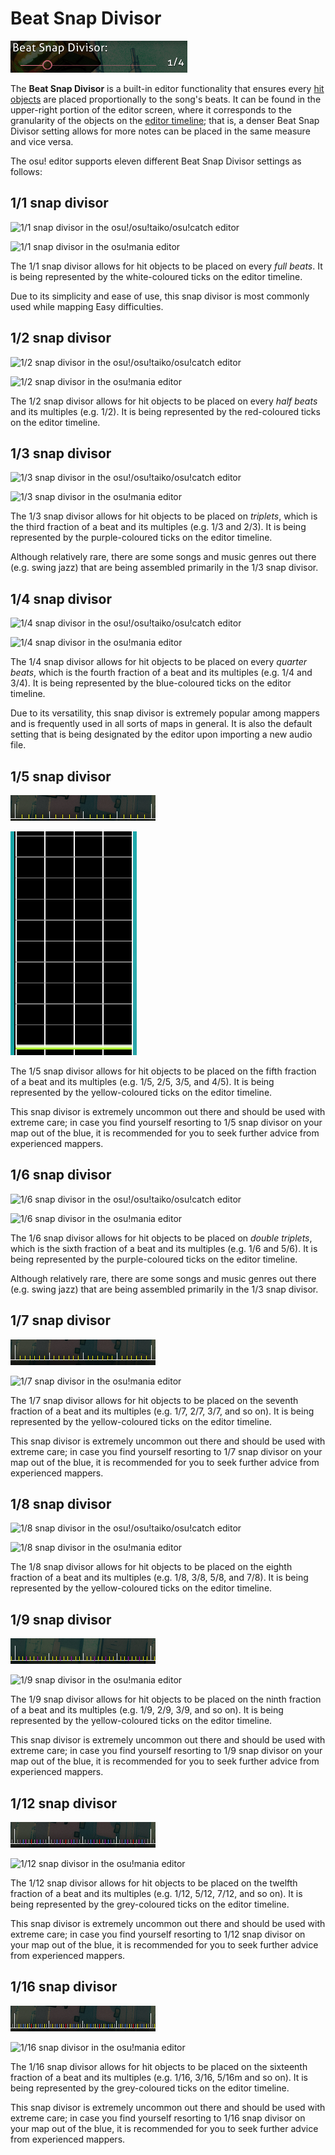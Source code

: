 # Beat Snap Divisor

![Beat Snap Divisor in the editor](img/beat_snap_divisor.png)

The **Beat Snap Divisor** is a built-in editor functionality that ensures every [hit objects](/wiki/Hit_Object) are placed proportionally to the song's beats. It can be found in the upper-right portion of the editor screen, where it corresponds to the granularity of the objects on the [editor timeline](/wiki/Beatmap_Editor/Timelines); that is, a denser Beat Snap Divisor setting allows for more notes can be placed in the same measure and vice versa. 

The osu! editor supports eleven different Beat Snap Divisor settings as follows:

## 1/1 snap divisor

![1/1 snap divisor in the osu!/osu!taiko/osu!catch editor](/wiki/shared/BSD_1_1b.jpg "1/1 snap divisor in the osu!/osu!taiko/osu!catch editor")

![1/1 snap divisor in the osu!mania editor](/wiki/shared/1_1_m.jpg "1/1 snap divisor in the osu!mania editor")

The 1/1 snap divisor allows for hit objects to be placed on every *full beats*. It is being represented by the white-coloured ticks on the editor timeline.

Due to its simplicity and ease of use, this snap divisor is most commonly used while mapping Easy difficulties.

## 1/2 snap divisor

![1/2 snap divisor in the osu!/osu!taiko/osu!catch editor](/wiki/shared/BSD_1_2.jpg "1/2 snap divisor in the osu!/osu!taiko/osu!catch editor")

![1/2 snap divisor in the osu!mania editor](/wiki/shared/1_2_m.jpg "1/2 snap divisor in the osu!mania editor")

The 1/2 snap divisor allows for hit objects to be placed on every *half beats* and its multiples (e.g. 1/2). It is being represented by the red-coloured ticks on the editor timeline.

## 1/3 snap divisor

![1/3 snap divisor in the osu!/osu!taiko/osu!catch editor](/wiki/shared/BSD_1_3.jpg "1/3 snap divisor in the osu!/osu!taiko/osu!catch editor")

![1/3 snap divisor in the osu!mania editor](/wiki/shared/1_3_m.jpg "1/3 snap divisor in the osu!mania editor")

The 1/3 snap divisor allows for hit objects to be placed on *triplets*, which is the third fraction of a beat and its multiples (e.g. 1/3 and 2/3). It is being represented by the purple-coloured ticks on the editor timeline.

Although relatively rare, there are some songs and music genres out there (e.g. swing jazz) that are being assembled primarily in the 1/3 snap divisor.

## 1/4 snap divisor

![1/4 snap divisor in the osu!/osu!taiko/osu!catch editor](/wiki/shared/BSD_1_4.jpg "1/4 snap divisor in the osu!/osu!taiko/osu!catch editor")

![1/4 snap divisor in the osu!mania editor](/wiki/shared/1_4_m.jpg "1/4 snap divisor in the osu!mania editor")

The 1/4 snap divisor allows for hit objects to be placed on every *quarter beats*, which is the fourth fraction of a beat and its multiples (e.g. 1/4 and 3/4). It is being represented by the blue-coloured ticks on the editor timeline.

Due to its versatility, this snap divisor is extremely popular among mappers and is frequently used in all sorts of maps in general. It is also the default setting that is being designated by the editor upon importing a new audio file.

## 1/5 snap divisor

![1/5 snap divisor in the osu!/osu!taiko/osu!catch editor](img/1_5_snap_divisor.png "1/5 snap divisor in the osu!/osu!taiko/osu!catch editor")

![1/5 snap divisor in the osu!mania editor](img/1_5_snap_divisor_m.png "1/5 snap divisor in the osu!mania editor")

The 1/5 snap divisor allows for hit objects to be placed on the fifth fraction of a beat and its multiples (e.g. 1/5, 2/5, 3/5, and 4/5). It is being represented by the yellow-coloured ticks on the editor timeline.

This snap divisor is extremely uncommon out there and should be used with extreme care; in case you find yourself resorting to 1/5 snap divisor on your map out of the blue, it is recommended for you to seek further advice from experienced mappers.

## 1/6 snap divisor

![1/6 snap divisor in the osu!/osu!taiko/osu!catch editor](/wiki/shared/BSD_1_6.jpg "1/6 snap divisor in the osu!/osu!taiko/osu!catch editor")

![1/6 snap divisor in the osu!mania editor](/wiki/shared/1_6_m.jpg "1/6 snap divisor in the osu!mania editor")

The 1/6 snap divisor allows for hit objects to be placed on *double triplets*, which is the sixth fraction of a beat and its multiples (e.g. 1/6 and 5/6). It is being represented by the purple-coloured ticks on the editor timeline.

Although relatively rare, there are some songs and music genres out there (e.g. swing jazz) that are being assembled primarily in the 1/3 snap divisor.

## 1/7 snap divisor

![1/7 snap divisor in the osu!/osu!taiko/osu!catch editor](img/1_7_snap_divisor.png "1/7 snap divisor in the osu!/osu!taiko/osu!catch editor")

![1/7 snap divisor in the osu!mania editor](/wiki/shared/1_7_m.jpg "1/7 snap divisor in the osu!mania editor")

The 1/7 snap divisor allows for hit objects to be placed on the seventh fraction of a beat and its multiples (e.g. 1/7, 2/7, 3/7, and so on). It is being represented by the yellow-coloured ticks on the editor timeline.

This snap divisor is extremely uncommon out there and should be used with extreme care; in case you find yourself resorting to 1/7 snap divisor on your map out of the blue, it is recommended for you to seek further advice from experienced mappers.

## 1/8 snap divisor

![1/8 snap divisor in the osu!/osu!taiko/osu!catch editor](/wiki/shared/BSD_1_8.jpg "1/8 snap divisor in the osu!/osu!taiko/osu!catch editor")

![1/8 snap divisor in the osu!mania editor](/wiki/shared/1_8_m.jpg "1/8 snap divisor in the osu!mania editor")

The 1/8 snap divisor allows for hit objects to be placed on the eighth fraction of a beat and its multiples (e.g. 1/8, 3/8, 5/8, and 7/8). It is being represented by the yellow-coloured ticks on the editor timeline.

## 1/9 snap divisor

![1/9 snap divisor in the osu!/osu!taiko/osu!catch editor](img/1_9_snap_divisor.png "1/9 snap divisor in the osu!/osu!taiko/osu!catch editor")

![1/9 snap divisor in the osu!mania editor](/wiki/shared/1_9_m.jpg "1/9 snap divisor in the osu!mania editor")

The 1/9 snap divisor allows for hit objects to be placed on the ninth fraction of a beat and its multiples (e.g. 1/9, 2/9, 3/9, and so on). It is being represented by the yellow-coloured ticks on the editor timeline.

This snap divisor is extremely uncommon out there and should be used with extreme care; in case you find yourself resorting to 1/9 snap divisor on your map out of the blue, it is recommended for you to seek further advice from experienced mappers.

## 1/12 snap divisor

![1/12 snap divisor in the osu!/osu!taiko/osu!catch editor](img/1_12_snap_divisor.png "1/12 snap divisor in the osu!/osu!taiko/osu!catch editor")

![1/12 snap divisor in the osu!mania editor](/wiki/shared/1_12_m.jpg "1/12 snap divisor in the osu!mania editor")

The 1/12 snap divisor allows for hit objects to be placed on the twelfth fraction of a beat and its multiples (e.g. 1/12, 5/12, 7/12, and so on). It is being represented by the grey-coloured ticks on the editor timeline.

This snap divisor is extremely uncommon out there and should be used with extreme care; in case you find yourself resorting to 1/12 snap divisor on your map out of the blue, it is recommended for you to seek further advice from experienced mappers.

## 1/16 snap divisor

![1/16 snap divisor in the osu!/osu!taiko/osu!catch editor](img/1_16_snap_divisor.png "1/16 snap divisor in the osu!/osu!taiko/osu!catch editor")

![1/16 snap divisor in the osu!mania editor](/wiki/shared/1_16_m.jpg "1/16 snap divisor in the osu!mania editor")

The 1/16 snap divisor allows for hit objects to be placed on the sixteenth fraction of a beat and its multiples (e.g. 1/16, 3/16, 5/16m and so on). It is being represented by the grey-coloured ticks on the editor timeline.

This snap divisor is extremely uncommon out there and should be used with extreme care; in case you find yourself resorting to 1/16 snap divisor on your map out of the blue, it is recommended for you to seek further advice from experienced mappers.
